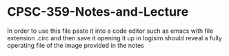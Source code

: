 # CPSC-359-Notes-and-Lecture
In order to use this file paste it into a code editor such as emacs with file extension .circ and then save it opening it up in logisim should reveal a fully operating file of the image provided in the notes
